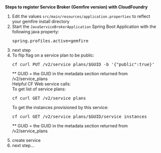 <strong>Steps to register Service Broker (Gemfire version) with CloudFoundry</strong>
<ol>
<li>Edit the values <code>src/main/resources/application.properties</code> to reflect your gemfire install directory</li>
<li>Start the <code>JavaServiceBrokerApplication</code> Spring Boot Application with the following java property:
<pre>spring.profiles.active=gemfire</pre>
</li>
<li>next step</li>
<li>To flip flag on a service plan to be public:
<pre>cf curl PUT /v2/service_plans/$GUID -b '{"public":true}'</pre>
** GUID = the GUID in the metadata section returned from /v2/service_plans
<br>
Helpful CF Web service calls:<br>
To get list of service plans:
<pre>cf curl GET /v2/service_plans</pre>

To get the instances provisioned by this service:
<pre>cf curl GET /v2/service_plans/$GUID/service_instances</pre>
** GUID = the GUID in the metadata section returned from /v2/service_plans
</li>
<li>create service</li>
<li>next step...</li>
</ol>

